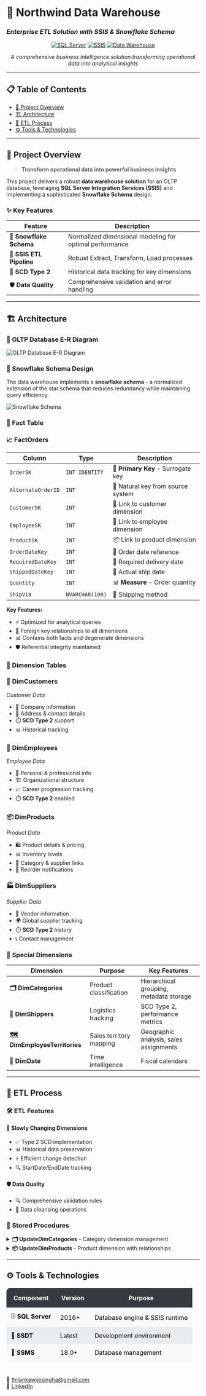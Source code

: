 # 🏢 Northwind Data Warehouse
### *Enterprise ETL Solution with SSIS & Snowflake Schema*

<div align="center">

[![SQL Server](https://img.shields.io/badge/SQL%20Server-CC2927?style=for-the-badge&logo=microsoft%20sql%20server&logoColor=white)](https://www.microsoft.com/sql-server)
[![SSIS](https://img.shields.io/badge/SSIS-0078D4?style=for-the-badge&logo=microsoft&logoColor=white)](https://docs.microsoft.com/en-us/sql/integration-services/)
[![Data Warehouse](https://img.shields.io/badge/Data%20Warehouse-4CAF50?style=for-the-badge&logo=database&logoColor=white)](#)

*A comprehensive business intelligence solution transforming operational data into analytical insights*

</div>

---

## 📋 Table of Contents
- [🎯 Project Overview](#-project-overview)
- [🏗️ Architecture](#️-architecture)
- [🔄 ETL Process](#-etl-process)
- [⚙️ Tools & Technologies](#️-tools--technologies)

---

## 🎯 Project Overview

> **Transform operational data into powerful business insights**

This project delivers a robust **data warehouse solution** for an OLTP database, leveraging **SQL Server Integration Services (SSIS)** and implementing a sophisticated **Snowflake Schema** design.

### ✨ Key Features

| Feature | Description |
|---------|-------------|
| 🎯 **Snowflake Schema** | Normalized dimensional modeling for optimal performance |
| 🔄 **SSIS ETL Pipeline** | Robust Extract, Transform, Load processes |
| 📅 **SCD Type 2** | Historical data tracking for key dimensions |
| 🛡️ **Data Quality** | Comprehensive validation and error handling |

---

## 🏗️ Architecture

### 🌟 OLTP Database E-R Diagram
![OLTP Database E-R Diagram](assets/er.png)

### 🌟 Snowflake Schema Design

The data warehouse implements a **snowflake schema** - a normalized extension of the star schema that reduces redundancy while maintaining query efficiency.

![Snowflake Schema](assets/snowflakeschema.png)

### 🎯 Fact Table

### 📈 **FactOrders**

| Column | Type | Description |
|--------|------|-------------|
| `OrderSK` | `INT IDENTITY` | 🔑 **Primary Key** - Surrogate key |
| `AlternateOrderID` | `INT` | 🔗 Natural key from source system |
| `CustomerSK` | `INT` | 👥 Link to customer dimension |
| `EmployeeSK` | `INT` | 👤 Link to employee dimension |
| `ProductSK` | `INT` | 📦 Link to product dimension |
| `OrderDateKey` | `INT` | 📅 Order date reference |
| `RequiredDateKey` | `INT` | 📅 Required delivery date |
| `ShippedDateKey` | `INT` | 📅 Actual ship date |
| `Quantity` | `INT` | 📊 **Measure** - Order quantity |
| `ShipVia` | `NVARCHAR(100)` | 🚚 Shipping method |

**Key Features:**
- ⚡ Optimized for analytical queries
- 🔗 Foreign key relationships to all dimensions
- 📊 Contains both facts and degenerate dimensions
- 🛡️ Referential integrity maintained


### 🌟 Dimension Tables

### 👥 **DimCustomers**  
*Customer Data*  
- 🏢 Company information  
- 📍 Address & contact details  
- ⏱️ **SCD Type 2** support  
- 📊 Historical tracking  

### 👤 **DimEmployees**  
*Employee Data*  
- 👔 Personal & professional info  
- 🏗️ Organizational structure  
- 📈 Career progression tracking  
- ⏱️ **SCD Type 2** enabled  

### 📦 **DimProducts**  
*Product Data*  
- 🛍️ Product details & pricing  
- 📊 Inventory levels  
- 🔗 Category & supplier links  
- 🚨 Reorder notifications  

### 🏭 **DimSuppliers**  
*Supplier Data*  
- 🏢 Vendor information  
- 🌍 Global supplier tracking  
- ⏱️ **SCD Type 2** history  
- 📞 Contact management  

### 📅 **Special Dimensions**

| Dimension | Purpose | Key Features |
|-----------|---------|--------------|
| **🗂️ DimCategories** | Product classification | Hierarchical grouping, metadata storage |
| **🚚 DimShippers** | Logistics tracking | SCD Type 2, performance metrics |
| **🗺️ DimEmployeeTerritories** | Sales territory mapping | Geographic analysis, sales assignments |
| **📅 DimDate** | Time intelligence | Fiscal calendars |

---

## 🔄 ETL Process

### 🛠️ **ETL Features**

#### 🔄 Slowly Changing Dimensions
- ✅ Type 2 SCD implementation
- 📊 Historical data preservation
- ⚡ Efficient change detection
- 🔍 StartDate/EndDate tracking

#### 🛡️ Data Quality
- 🔍 Comprehensive validation rules
- 🧹 Data cleansing operations

### 🔧 **Stored Procedures**

<details>
<summary><strong>🗂️ UpdateDimCategories</strong> - Category dimension management</summary>

```sql
CREATE PROCEDURE dbo.UpdateDimCategories
@CategoryID INT,
@CategoryName NVARCHAR(50),
@Description NVARCHAR(MAX),
@Picture VARBINARY(MAX)
AS
BEGIN
    IF NOT EXISTS (SELECT 1 FROM dbo.DimCategories WHERE AlternateCategoryID = @CategoryID)
    BEGIN
        INSERT INTO dbo.DimCategories (
            AlternateCategoryID, CategoryName, Description, Picture,
            InsertDate, ModifiedDate
        )
        VALUES (
            @CategoryID, @CategoryName, @Description, @Picture,
            GETDATE(), GETDATE()
        );
    END
    ELSE
    BEGIN
        UPDATE dbo.DimCategories
        SET CategoryName = @CategoryName,
            Description = @Description,
            Picture = @Picture,
            ModifiedDate = GETDATE()
        WHERE AlternateCategoryID = @CategoryID;
    END
END
GO
```

**Features:**
- ✅ Upsert operations (Insert/Update)
- 🕐 Automatic timestamp management
- 🛡️ Data validation built-in
- ⚡ Optimized for bulk operations

</details>

<details>
<summary><strong>📦 UpdateDimProducts</strong> - Product dimension with relationships</summary>

```sql
CREATE PROCEDURE dbo.UpdateDimProducts
@ProductID INT,
@ProductName NVARCHAR(100),
@SupplierSK INT,
@CategorySK INT,
@QuantityPerUnit NVARCHAR(50),
@UnitsInStock INT,
@UnitsOnOrder INT,
@ReorderLevel INT,
@Discontinued BIT
AS
BEGIN
    IF NOT EXISTS (SELECT 1 FROM dbo.DimProducts WHERE AlternateProductID = @ProductID)
    BEGIN
        INSERT INTO dbo.DimProducts (
            AlternateProductID, ProductName, SupplierSK, CategorySK,
            QuantityPerUnit, UnitsInStock, UnitsOnOrder, ReorderLevel, Discontinued,
            InsertDate, ModifiedDate
        )
        VALUES (
            @ProductID, @ProductName, @SupplierSK, @CategorySK,
            @QuantityPerUnit, @UnitsInStock, @UnitsOnOrder, @ReorderLevel, @Discontinued,
            GETDATE(), GETDATE()
        );
    END
    ELSE
    BEGIN
        UPDATE dbo.DimProducts
        SET ProductName = @ProductName,
            SupplierSK = @SupplierSK,
            CategorySK = @CategorySK,
            QuantityPerUnit = @QuantityPerUnit,
            UnitsInStock = @UnitsInStock,
            UnitsOnOrder = @UnitsOnOrder,
            ReorderLevel = @ReorderLevel,
            Discontinued = @Discontinued,
            ModifiedDate = GETDATE()
        WHERE AlternateProductID = @ProductID;
    END
END
GO
```

**Features:**
- 🔗 Foreign key relationship management
- 📊 Inventory level tracking
- 🚨 Discontinued product handling

</details>

---

## ⚙️ Tools & Technologies

<table style="width: 100%; border-collapse: separate; border-spacing: 0; margin: 20px 0; border-radius: 10px; overflow: hidden;">
<tr style="background: #343a40; color: white;">
<th style="padding: 15px;">Component</th>
<th style="padding: 15px;">Version</th>
<th style="padding: 15px;">Purpose</th>
</tr>
<tr style="background: #f8f9fa;">
<td style="padding: 12px; color: black;">🗄️ <strong>SQL Server</strong></td>
<td style="padding: 12px; color: black;">2016+</td>
<td style="padding: 12px; color: black;">Database engine & SSIS runtime</td>
</tr>
<tr style="background: #e9ecef;">
<td style="padding: 12px; color: black;">🔧 <strong>SSDT</strong></td>
<td style="padding: 12px; color: black;">Latest</td>
<td style="padding: 12px; color: black;">Development environment</td>
</tr>
<tr style="background: #f8f9fa;">
<td style="padding: 12px; color: black;">💼 <strong>SSMS</strong></td>
<td style="padding: 12px; color: black;">18.0+</td>
<td style="padding: 12px; color: black;">Database management</td>
</tr>
</table>

<div align="center" style="margin: 40px 0;">
</div>

📧 thilankawijesingha@gmail.com  
🔗 [LinkedIn](https://linkedin.com/in/thilanka-wijesingha-a88105284/)  
